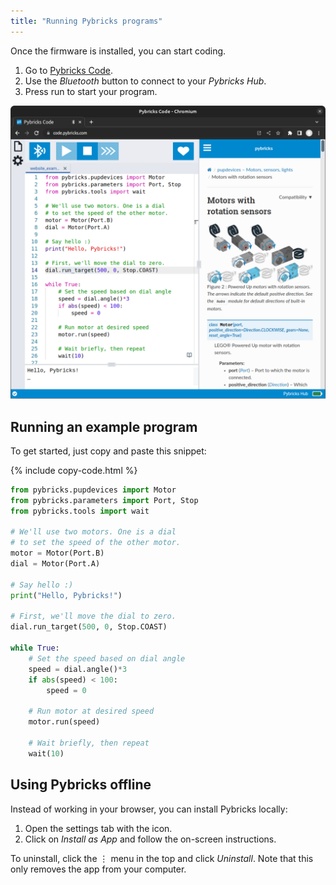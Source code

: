 ```yaml
---
title: "Running Pybricks programs"
---
```


Once the firmware is installed, you can start coding.

1. Go to [Pybricks Code](https://code.pybricks.com).
2. Use the *Bluetooth* button to connect to your *Pybricks Hub*.
3. Press run to start your program. 

![Pybricks Code](/assets/images/pybrickscode.png)

## Running an example program

To get started, just copy and paste this snippet:

{% include copy-code.html %}
```python
from pybricks.pupdevices import Motor
from pybricks.parameters import Port, Stop
from pybricks.tools import wait

# We'll use two motors. One is a dial
# to set the speed of the other motor.
motor = Motor(Port.B)
dial = Motor(Port.A)

# Say hello :)
print("Hello, Pybricks!")

# First, we'll move the dial to zero.
dial.run_target(500, 0, Stop.COAST)

while True:
    # Set the speed based on dial angle
    speed = dial.angle()*3
    if abs(speed) < 100:
        speed = 0

    # Run motor at desired speed
    motor.run(speed)

    # Wait briefly, then repeat
    wait(10)
```


## Using Pybricks offline

Instead of working in your browser, you can install Pybricks locally:

1. Open the settings tab with the <i class="fas fa-cog"></i> icon.
2. Click on *Install as App* and follow the on-screen instructions.

To uninstall, click the ⋮ menu in the top and
click *Uninstall*. Note that this only removes the app from your computer.
